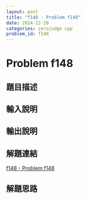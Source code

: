```yaml
---
layout: post
title: "f148 - Problem f148"
date: 2024-12-20
categories: zerojudge cpp
problem_id: f148
---
```


# Problem f148

## 題目描述



## 輸入說明



## 輸出說明



## 解題連結

[f148 - Problem f148](https://zerojudge.tw/ShowProblem?problemid=f148)

## 解題思路

